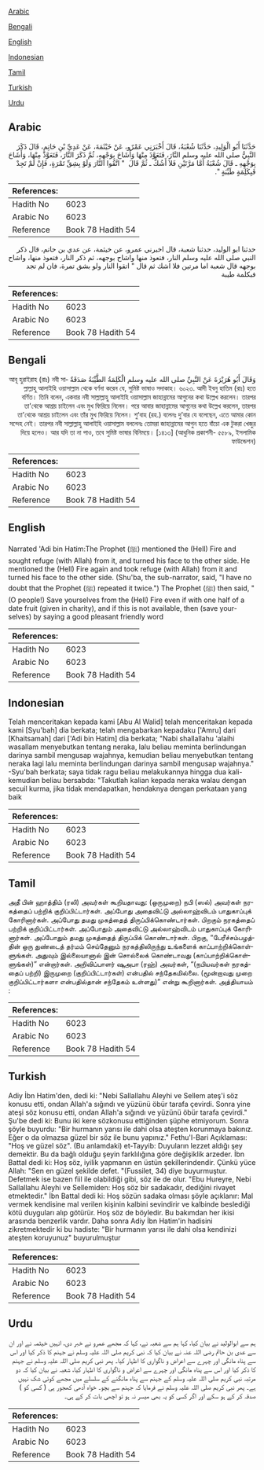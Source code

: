 [Arabic](#arabic)

[Bengali](#bengali)

[English](#english)

[Indonesian](#indonesian)

[Tamil](#tamil)

[Turkish](#turkish)

[Urdu](#urdu)

## Arabic


<div dir="rtl" lang="ar" style={{fontSize:'larger',backgroundColor:'#f8f9fa',padding:20}}>
حَدَّثَنَا أَبُو الْوَلِيدِ، حَدَّثَنَا شُعْبَةُ، قَالَ أَخْبَرَنِي عَمْرٌو، عَنْ خَيْثَمَةَ، عَنْ عَدِيِّ بْنِ حَاتِمٍ، قَالَ ذَكَرَ النَّبِيُّ صلى الله عليه وسلم النَّارَ، فَتَعَوَّذَ مِنْهَا وَأَشَاحَ بِوَجْهِهِ، ثُمَّ ذَكَرَ النَّارَ، فَتَعَوَّذَ مِنْهَا، وَأَشَاحَ بِوَجْهِهِ ـ قَالَ شُعْبَةُ أَمَّا مَرَّتَيْنِ فَلاَ أَشُكُّ ـ ثُمَّ قَالَ ‏ "‏ اتَّقُوا النَّارَ وَلَوْ بِشِقِّ تَمْرَةٍ، فَإِنْ لَمْ تَجِدْ فَبِكَلِمَةٍ طَيِّبَةٍ ‏"‏‏.‏
</div>
<div style={{backgroundColor:'#f8f9fa',padding:20, marginBottom: 10}}><table> <thead> <tr> <th>References:</th> <th></th> </tr> </thead> <tbody><tr><td>Hadith No</td><td>6023</td></tr><tr><td>Arabic No</td><td>6023</td></tr><tr><td>Reference</td><td>Book 78 Hadith 54</td></tr></tbody></table></div>


<div dir="rtl" lang="ar" style={{fontSize:'larger',backgroundColor:'#f8f9fa',padding:20}}>
حدثنا ابو الوليد، حدثنا شعبة، قال اخبرني عمرو، عن خيثمة، عن عدي بن حاتم، قال ذكر النبي صلى الله عليه وسلم النار، فتعوذ منها واشاح بوجهه، ثم ذكر النار، فتعوذ منها، واشاح بوجهه قال شعبة اما مرتين فلا اشك ثم قال " اتقوا النار ولو بشق تمرة، فان لم تجد فبكلمة طيبة
</div>
<div style={{backgroundColor:'#f8f9fa',padding:20, marginBottom: 10}}><table> <thead> <tr> <th>References:</th> <th></th> </tr> </thead> <tbody><tr><td>Hadith No</td><td>6023</td></tr><tr><td>Arabic No</td><td>6023</td></tr><tr><td>Reference</td><td>Book 78 Hadith 54</td></tr></tbody></table></div>

## Bengali


<div dir="rtl" lang="bn" style={{fontSize:'larger',backgroundColor:'#f8f9fa',padding:20}}>
وَقَالَ أَبُو هُرَيْرَةَ عَنْ النَّبِيِّ صلى الله عليه وسلم الْكَلِمَةُ الطَّيِّبَةُ صَدَقَةٌ আবূ হুরাইরাহ (রাঃ) নবী সাল্লাল্লাহু আলাইহি ওয়াসাল্লাম থেকে বর্ণনা করেন যে, সুমিষ্ট ভাষাও সদাকাহ। ৬০২৩. আদী ইবনু হাতিম (রাঃ) হতে বর্ণিত। তিনি বলেন, একবার নবী সাল্লাল্লাহু আলাইহি ওয়াসাল্লাম জাহান্নামের আগুনের কথা উল্লেখ করলেন। তারপর তা'থেকে আশ্রয় চাইলেন এবং মুখ ফিরিয়ে নিলেন। পরে আবার জাহান্নামের আগুনের কথা উল্লেখ করলেন, তারপর তা'থেকে আশ্রয় চাইলেন এবং তাঁর মুখ ফিরিয়ে নিলেন। শু‘বাহ (রহ.) বলেনঃ দু’বার যে বলেছেন, এতে আমার কোন সন্দেহ নেই। তারপর নবী সাল্লাল্লাহু আলাইহি ওয়াসাল্লাম বললেনঃ তোমরা জাহান্নামের আগুন হতে বাঁচো এক টুকরা খেজুর দিয়ে হলেও। আর যদি তা না পাও, তবে সুমিষ্ট ভাষার বিনিময়ে। [১৪১৩] (আধুনিক প্রকাশনী- ৫৫৮৯, ইসলামিক ফাউন্ডেশন)
</div>
<div style={{backgroundColor:'#f8f9fa',padding:20, marginBottom: 10}}><table> <thead> <tr> <th>References:</th> <th></th> </tr> </thead> <tbody><tr><td>Hadith No</td><td>6023</td></tr><tr><td>Arabic No</td><td>6023</td></tr><tr><td>Reference</td><td>Book 78 Hadith 54</td></tr></tbody></table></div>

## English


<div dir="ltr" lang="en" style={{fontSize:'larger',backgroundColor:'#f8f9fa',padding:20}}>
Narrated 'Adi bin Hatim:The Prophet (ﷺ) mentioned the (Hell) Fire and sought refuge (with Allah) from it, and turned his face to the other side. He mentioned the (Hell) Fire again and took refuge (with Allah) from it and turned his face to the other side. (Shu'ba, the sub-narrator, said, "I have no doubt that the Prophet (ﷺ) repeated it twice.") The Prophet (ﷺ) then said, "(O people!) Save yourselves from the (Hell) Fire even if with one half of a date fruit (given in charity), and if this is not available, then (save yourselves) by saying a good pleasant friendly word
</div>
<div style={{backgroundColor:'#f8f9fa',padding:20, marginBottom: 10}}><table> <thead> <tr> <th>References:</th> <th></th> </tr> </thead> <tbody><tr><td>Hadith No</td><td>6023</td></tr><tr><td>Arabic No</td><td>6023</td></tr><tr><td>Reference</td><td>Book 78 Hadith 54</td></tr></tbody></table></div>

## Indonesian


<div dir="ltr" lang="id" style={{fontSize:'larger',backgroundColor:'#f8f9fa',padding:20}}>
Telah menceritakan kepada kami [Abu Al Walid] telah menceritakan kepada kami [Syu'bah] dia berkata; telah mengabarkan kepadaku ['Amru] dari [Khaitsamah] dari ['Adi bin Hatim] dia berkata; "Nabi shallallahu 'alaihi wasallam menyebutkan tentang neraka, lalu beliau meminta berlindungan darinya sambil mengusap wajahnya, kemudian beliau menyebutkan tentang neraka lagi lalu meminta berlindungan darinya sambil mengusap wajahnya." -Syu'bah berkata; saya tidak ragu beliau melakukannya hingga dua kali- kemudian beliau bersabda: "Takutlah kalian kepada neraka walau dengan secuil kurma, jika tidak mendapatkan, hendaknya dengan perkataan yang baik
</div>
<div style={{backgroundColor:'#f8f9fa',padding:20, marginBottom: 10}}><table> <thead> <tr> <th>References:</th> <th></th> </tr> </thead> <tbody><tr><td>Hadith No</td><td>6023</td></tr><tr><td>Arabic No</td><td>6023</td></tr><tr><td>Reference</td><td>Book 78 Hadith 54</td></tr></tbody></table></div>

## Tamil


<div dir="ltr" lang="ta" style={{fontSize:'larger',backgroundColor:'#f8f9fa',padding:20}}>
அதீ பின் ஹாத்திம் (ரலி) அவர்கள் கூறியதாவது: (ஒருமுறை) நபி (ஸல்) அவர்கள் நரகத்தைப் பற்றிக் குறிப்பிட்டார்கள். அப்போது அதைவிட்டு அல்லாஹ்விடம் பாதுகாப்புக் கோரினார்கள். அப்போது தமது முகத்தைத் திருப்பிக்கொண்டார்கள். பிறகும் நரகத்தைப் பற்றிக் குறிப்பிட்டார்கள். அப்போதும் அதைவிட்டு அல்லாஹ்விடம் பாதுகாப்புக் கோரினார்கள். அப்போதும் தமது முகத்தைத் திருப்பிக் கொண்டார்கள். பிறகு, “பேரீச்சம்பழத்தின் ஒரு துண்டைத் தர்மம் செய்தேனும் நரகத்திலிருந்து உங்களைக் காப்பாற்றிக்கொள்ளுங்கள். அதுவும் இல்லையானால் இன் சொல்லைக் கொண்டாவது (காப்பாற்றிக்கொள்ளுங்கள்)” என்றார்கள். அறிவிப்பாளர் ஷுஅபா (ரஹ்) அவர்கள், “(நபியவர்கள் நரகத்தைப் பற்றி) இருமுறை (குறிப்பிட்டார்கள்) என்பதில் சந்தேகமில்லை. (மூன்றாவது முறை குறிப்பிட்டார்களா என்பதில்தான் சந்தேகம் உள்ளது)” என்று கூறினார்கள். அத்தியாயம் :
</div>
<div style={{backgroundColor:'#f8f9fa',padding:20, marginBottom: 10}}><table> <thead> <tr> <th>References:</th> <th></th> </tr> </thead> <tbody><tr><td>Hadith No</td><td>6023</td></tr><tr><td>Arabic No</td><td>6023</td></tr><tr><td>Reference</td><td>Book 78 Hadith 54</td></tr></tbody></table></div>

## Turkish


<div dir="ltr" lang="tr" style={{fontSize:'larger',backgroundColor:'#f8f9fa',padding:20}}>
Adiy İbn Hatim'den, dedi ki: "Nebi Sallallahu Aleyhi ve Sellem ateş'i söz konusu etti, ondan Allah'a sığındı ve yüzünü öbür tarafa çevirdi. Sonra yine ateşi söz konusu etti, ondan Allah'a sığındı ve yüzünü öbür tarafa çevirdi." Şu'be dedi ki: Bunu iki kere sözkonusu ettiğinden şüphe etmiyorum. Sonra şöyle buyurdu: "Bir hurmanın yarısı ile dahi olsa ateşten korunmaya bakınız. Eğer o da olmazsa güzel bir söz ile bunu yapınız." Fethu'l-Bari Açıklaması: "Hoş ve güzel söz". (Bu anlamdaki) et-Tayyib: Duyuların lezzet aldığı şey demektir. Bu da bağlı olduğu şeyin farklılığına göre değişiklik arzeder. İbn Battal dedi ki: Hoş söz, iyilik yapmanın en üstün şekillerindendir. Çünkü yüce Allah: "Sen en güzel şekilde defet. "(Fussilet, 34) diye buyurmuştur. Defetmek ise bazen fiil ile olabildiği gibi, söz ile de olur. "Ebu Hureyre, Nebi Sallallahu Aleyhi ve Sellemiden: Hoş söz bir sadakadır, dediğini rivayet etmektedir." İbn Battal dedi ki: Hoş sözün sadaka olması şöyle açıklanır: Mal vermek kendisine mal verilen kişinin kalbini sevindirir ve kalbinde beslediği kötü duyguları alıp götürür. Hoş söz de böyledir. Bu bakımdan her ikisi arasında benzerlik vardır. Daha sonra Adiy İbn Hatim'in hadisini zikretmektedir ki bu hadiste: "Bir hurmanın yarısı ile dahi olsa kendinizi ateşten koruyunuz" buyurulmuştur
</div>
<div style={{backgroundColor:'#f8f9fa',padding:20, marginBottom: 10}}><table> <thead> <tr> <th>References:</th> <th></th> </tr> </thead> <tbody><tr><td>Hadith No</td><td>6023</td></tr><tr><td>Arabic No</td><td>6023</td></tr><tr><td>Reference</td><td>Book 78 Hadith 54</td></tr></tbody></table></div>

## Urdu


<div dir="rtl" lang="ur" style={{fontSize:'larger',backgroundColor:'#f8f9fa',padding:20}}>
ہم سے ابوالولید نے بیان کیا، کہا ہم سے شعبہ نے، کہا کہ مجھے عمرو نے خبر دی، انہیں خیثمہ نے اور ان سے عدی بن حاتم رضی اللہ عنہ نے بیان کیا کہ نبی کریم صلی اللہ علیہ وسلم نے جہنم کا ذکر کیا اور اس سے پناہ مانگی اور چہرے سے اعراض و ناگواری کا اظہار کیا۔ پھر نبی کریم صلی اللہ علیہ وسلم نے جہنم کا ذکر کیا اور اس سے پناہ مانگی اور چہرے سے اعراض و ناگواری کا اظہار کیا، شعبہ نے بیان کیا کہ دو مرتبہ نبی کریم صلی اللہ علیہ وسلم کے جہنم سے پناہ مانگنے کے سلسلے میں مجھے کوئی شک نہیں ہے۔ پھر نبی کریم صلی اللہ علیہ وسلم نے فرمایا کہ جہنم سے بچو۔ خواہ آدھی کھجور ہی ( کسی کو ) صدقہ کر کے ہو سکے اور اگر کسی کو یہ بھی میسر نہ ہو تو اچھی بات کر کے ہی۔
</div>
<div style={{backgroundColor:'#f8f9fa',padding:20, marginBottom: 10}}><table> <thead> <tr> <th>References:</th> <th></th> </tr> </thead> <tbody><tr><td>Hadith No</td><td>6023</td></tr><tr><td>Arabic No</td><td>6023</td></tr><tr><td>Reference</td><td>Book 78 Hadith 54</td></tr></tbody></table></div>